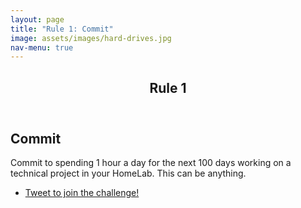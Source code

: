 ```yaml
---
layout: page
title: "Rule 1: Commit"
image: assets/images/hard-drives.jpg
nav-menu: true
---
```


<!-- Main -->
<div id="main" class="alt">

<!-- One -->
<section id="one">
 <div class="inner">
  <header class="major">
   <h1>Rule 1</h1>
  </header>

<!-- Content -->
<h2 id="content">Commit</h2>
<p>Commit to spending 1 hour a day for the next 100 days working on a technical project in your HomeLab.  This can be anything.</p>

<ul class="actions vertical">
   <li>
    <a href="https://twitter.com/intent/tweet?text=I%27m%20publicly%20committing%20to%20the%20100DaysOfHomeLab%20Challenge%20starting%20today!%20Join%20me!&url=https%3A%2F%2F100daysofhomelab.com&hashtags=100DaysOfHomeLab" class="button special" target="_blank" rel="noopener noreferrer">Tweet to join the challenge!</a>
   </li>
</ul>
